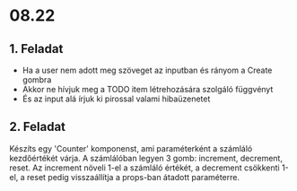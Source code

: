 # 08.22

## 1. Feladat

-   Ha a user nem adott meg szöveget az inputban és rányom a Create gombra
-   Akkor ne hívjuk meg a TODO item létrehozására szolgáló függvényt
-   És az input alá írjuk ki pirossal valami hibaüzenetet

## 2. Feladat

Készíts egy 'Counter' komponenst, ami paraméterként a számláló kezdőértékét várja. A számlálóban legyen 3 gomb: increment, decrement, reset. Az increment növeli 1-el a számláló értékét, a decrement csökkenti 1-el, a reset pedig visszaállítja a props-ban átadott paraméterre.
